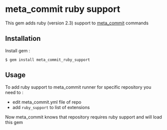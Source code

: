 # meta_commit ruby support

This gem adds ruby (version 2.3) support to [meta_commit](https://github.com/usernam3/meta_commit) commands

## Installation

Install gem :

    $ gem install meta_commit_ruby_support

## Usage

To add ruby support to meta_commit runner for specific repository you need to :

-   edit meta_commit.yml file of repo
-   add `ruby_support` to list of extensions

Now meta_commit knows that repository requires ruby support and will load this gem